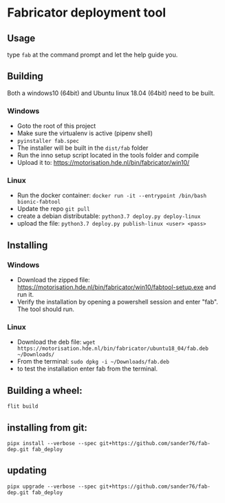# Fabricator deployment tool

## Usage

type `fab` at the command prompt and let the help guide you.

## Building

Both a windows10 (64bit) and Ubuntu linux 18.04 (64bit) need to be built.

### Windows

- Goto the root of this project
- Make sure the virtualenv is active (pipenv shell)
- `pyinstaller fab.spec`
- The installer will be built in the `dist/fab` folder
- Run the inno setup script located in the tools folder and compile
- Upload it to: https://motorisation.hde.nl/bin/fabricator/win10/

### Linux

- Run the docker container: `docker run -it --entrypoint /bin/bash bionic-fabtool`
- Update the repo `git pull`
- create a debian distributable: `python3.7 deploy.py deploy-linux`
- upload the file: `python3.7 deploy.py publish-linux <user> <pass>`

## Installing

### Windows

- Download the zipped file: https://motorisation.hde.nl/bin/fabricator/win10/fabtool-setup.exe and run it.
- Verify the installation by opening a powershell session and enter "fab". The tool should run.

### Linux

- Download the deb file: `wget https://motorisation.hde.nl/bin/fabricator/ubuntu18_04/fab.deb ~/Downloads/`
- From the terminal: `sudo dpkg -i ~/Downloads/fab.deb`
- to test the installation enter fab from the terminal.

## Building a wheel:

`flit build`

## installing from git:

`pipx install --verbose --spec git+https://github.com/sander76/fab-dep.git fab_deploy`

## updating

`pipx upgrade --verbose --spec git+https://github.com/sander76/fab-dep.git fab_deploy`
